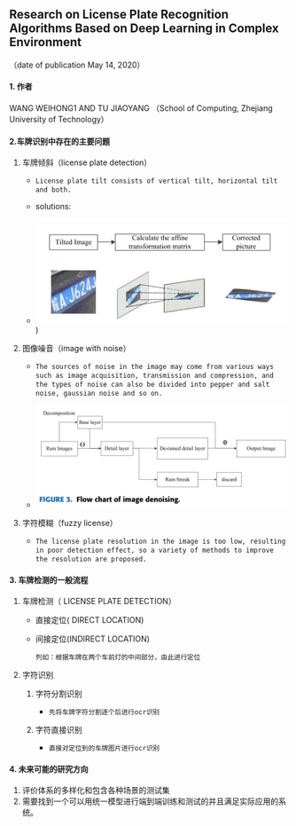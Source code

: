 ## Research on License Plate Recognition Algorithms Based on Deep Learning in Complex Environment

（date of publication May 14, 2020）

#### 1. 作者

WANG WEIHONG1 AND TU JIAOYANG （School of Computing, Zhejiang University of Technology）



#### 2.车牌识别中存在的主要问题

1. 车牌倾斜（license plate detection）

   - ```
     License plate tilt consists of vertical tilt, horizontal tilt and both.
     ```

   - solutions:

   - ![image-20230205132422027](https://github.com/dongdong2061/paper_summary/blob/master/image/image-20230205132422027.png))

2. 图像噪音（image with noise）

   - ```
     The sources of noise in the image may come from various ways such as image acquisition, transmission and compression, and the types of noise can also be divided into pepper and salt noise, gaussian noise and so on.
     ```

   - ![image-20230205132515146](https://github.com/dongdong2061/paper_summary/blob/master/image/image-20230205132515146.png)

3. 字符模糊（fuzzy license）

   - ```
     The license plate resolution in the image is too low, resulting in poor detection effect, so a variety of methods to improve the resolution are proposed.
     ```

   

#### 3. 车牌检测的一般流程

1. 车牌检测（ LICENSE PLATE DETECTION）

   - 直接定位( DIRECT LOCATION)

   - 间接定位(INDIRECT LOCATION)

     ```
     列如：根据车牌在两个车前灯的中间部分，由此进行定位
     ```

2. 字符识别

   1. 字符分割识别

      - ```
        先将车牌字符分割逐个后进行ocr识别
        ```

   2. 字符直接识别

      - ```
        直接对定位到的车牌图片进行ocr识别
        ```




#### 4. 未来可能的研究方向

1. 评价体系的多样化和包含各种场景的测试集
2. 需要找到一个可以用统一模型进行端到端训练和测试的并且满足实际应用的系统。

